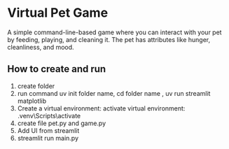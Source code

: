 # Virtual Pet Game

A simple command-line-based game where you can interact with your pet by feeding, playing, and cleaning it. The pet has attributes like hunger, cleanliness, and mood.

## How to create and run

1. create folder
2. run command uv init folder name, cd folder name , uv run streamlit matplotlib 
4. Create a virtual environment:
    activate virtual environment: .venv\Scripts\activate 
5. create file pet.py and game.py 
6. Add UI from streamlit
7. streamlit run main.py
